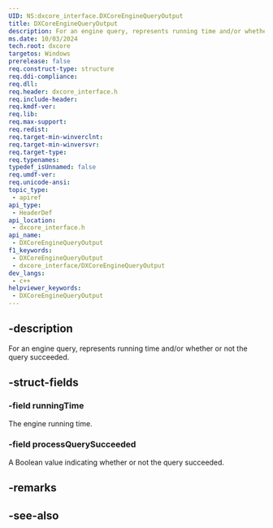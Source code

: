 ```yaml
---
UID: NS:dxcore_interface.DXCoreEngineQueryOutput
title: DXCoreEngineQueryOutput
description: For an engine query, represents running time and/or whether or not the query succeeded.
ms.date: 10/03/2024
tech.root: dxcore
targetos: Windows
prerelease: false
req.construct-type: structure
req.ddi-compliance: 
req.dll: 
req.header: dxcore_interface.h
req.include-header: 
req.kmdf-ver: 
req.lib: 
req.max-support: 
req.redist: 
req.target-min-winverclnt: 
req.target-min-winversvr: 
req.target-type: 
req.typenames: 
typedef_isUnnamed: false
req.umdf-ver: 
req.unicode-ansi: 
topic_type:
 - apiref
api_type:
 - HeaderDef
api_location:
 - dxcore_interface.h
api_name:
 - DXCoreEngineQueryOutput
f1_keywords:
 - DXCoreEngineQueryOutput
 - dxcore_interface/DXCoreEngineQueryOutput
dev_langs:
 - c++
helpviewer_keywords:
 - DXCoreEngineQueryOutput
---
```


## -description

For an engine query, represents running time and/or whether or not the query succeeded.

## -struct-fields

### -field runningTime

The engine running time.

### -field processQuerySucceeded

A Boolean value indicating whether or not the query succeeded.

## -remarks

## -see-also
